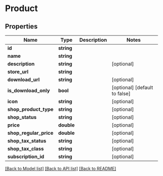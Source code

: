 # Product

## Properties
Name | Type | Description | Notes
------------ | ------------- | ------------- | -------------
**id** | **string** |  | 
**name** | **string** |  | 
**description** | **string** |  | [optional] 
**store_url** | **string** |  | 
**download_url** | **string** |  | [optional] 
**is_download_only** | **bool** |  | [optional] [default to false]
**icon** | **string** |  | [optional] 
**shop_product_type** | **string** |  | [optional] 
**shop_status** | **string** |  | [optional] 
**price** | **double** |  | [optional] 
**shop_regular_price** | **double** |  | [optional] 
**shop_tax_status** | **string** |  | [optional] 
**shop_tax_class** | **string** |  | [optional] 
**subscription_id** | **string** |  | [optional] 

[[Back to Model list]](../README.md#documentation-for-models) [[Back to API list]](../README.md#documentation-for-api-endpoints) [[Back to README]](../README.md)


